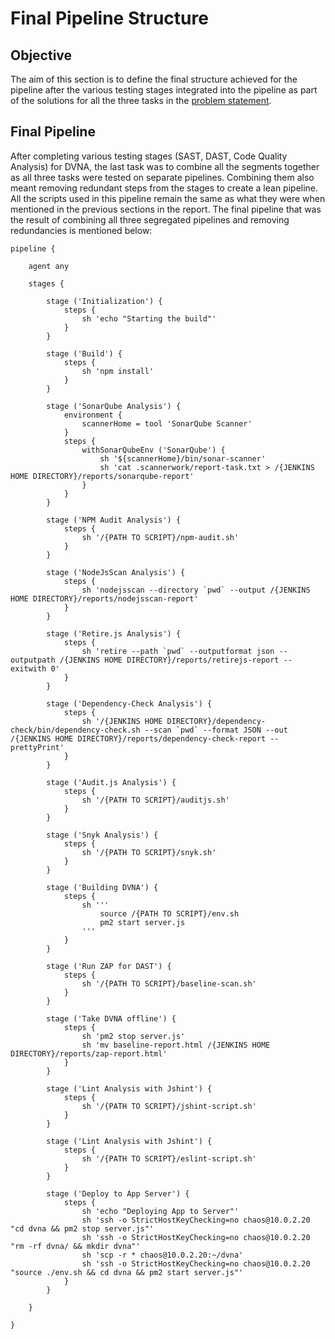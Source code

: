 # Final Pipeline Structure

## Objective

The aim of this section is to define the final structure achieved for the pipeline after the various testing stages integrated into the pipeline as part of the solutions for all the three tasks in the [problem statement](/problem_statement).

## Final Pipeline

After completing various testing stages (SAST, DAST, Code Quality Analysis) for DVNA, the last task was to combine all the segments together as all three tasks were tested on separate pipelines. Combining them also meant removing redundant steps from the stages to create a lean pipeline. All the scripts used in this pipeline remain the same as what they were when mentioned in the previous sections in the report. The final pipeline that was the result of combining all three segregated pipelines and removing redundancies is mentioned below:

```jenkins
pipeline {

    agent any

    stages {

        stage ('Initialization') {
            steps {
                sh 'echo "Starting the build"'
            }
        }

        stage ('Build') {
            steps {
                sh 'npm install'
            }
        }

        stage ('SonarQube Analysis') {
            environment {
                scannerHome = tool 'SonarQube Scanner'
            }
            steps {
                withSonarQubeEnv ('SonarQube') {
                    sh '${scannerHome}/bin/sonar-scanner'
                    sh 'cat .scannerwork/report-task.txt > /{JENKINS HOME DIRECTORY}/reports/sonarqube-report'
                }
            }
        }

        stage ('NPM Audit Analysis') {
            steps {
                sh '/{PATH TO SCRIPT}/npm-audit.sh'
            }
        }

        stage ('NodeJsScan Analysis') {
            steps {
                sh 'nodejsscan --directory `pwd` --output /{JENKINS HOME DIRECTORY}/reports/nodejsscan-report'
            }
        }

        stage ('Retire.js Analysis') {
            steps {
                sh 'retire --path `pwd` --outputformat json --outputpath /{JENKINS HOME DIRECTORY}/reports/retirejs-report --exitwith 0'
            }
        }

        stage ('Dependency-Check Analysis') {
            steps {
                sh '/{JENKINS HOME DIRECTORY}/dependency-check/bin/dependency-check.sh --scan `pwd` --format JSON --out /{JENKINS HOME DIRECTORY}/reports/dependency-check-report --prettyPrint'
            }
        }

        stage ('Audit.js Analysis') {
            steps {
                sh '/{PATH TO SCRIPT}/auditjs.sh'
            }
        }

        stage ('Snyk Analysis') {
            steps {
                sh '/{PATH TO SCRIPT}/snyk.sh'
            }
        }

        stage ('Building DVNA') {
            steps {
                sh '''
                    source /{PATH TO SCRIPT}/env.sh
                    pm2 start server.js
                '''
            }
        }

        stage ('Run ZAP for DAST') {
            steps {
                sh '/{PATH TO SCRIPT}/baseline-scan.sh'
            }
        }

        stage ('Take DVNA offline') {
            steps {
                sh 'pm2 stop server.js'
                sh 'mv baseline-report.html /{JENKINS HOME DIRECTORY}/reports/zap-report.html'
            }
        }

        stage ('Lint Analysis with Jshint') {
            steps {
                sh '/{PATH TO SCRIPT}/jshint-script.sh'
            }
        }

        stage ('Lint Analysis with Jshint') {
            steps {
                sh '/{PATH TO SCRIPT}/eslint-script.sh'
            }
        }

        stage ('Deploy to App Server') {
            steps {
                sh 'echo "Deploying App to Server"'
                sh 'ssh -o StrictHostKeyChecking=no chaos@10.0.2.20 "cd dvna && pm2 stop server.js"'
                sh 'ssh -o StrictHostKeyChecking=no chaos@10.0.2.20 "rm -rf dvna/ && mkdir dvna"'
                sh 'scp -r * chaos@10.0.2.20:~/dvna'
                sh 'ssh -o StrictHostKeyChecking=no chaos@10.0.2.20 "source ./env.sh && cd dvna && pm2 start server.js"'
            }
        }

    }

}
```
